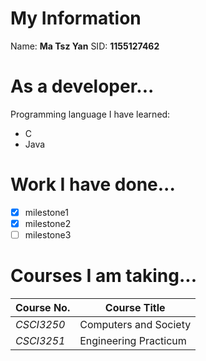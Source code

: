 # My Information
Name: **Ma Tsz Yan**
SID: **1155127462**

# As a developer...
Programming language I have learned:
* C
* Java

# Work I have done...
- [x] milestone1
- [x] milestone2
- [ ] milestone3

# Courses I am taking...
Course No. | Course Title
---------- | -----------
*CSCI3250* | Computers and Society
*CSCI3251* | Engineering Practicum


